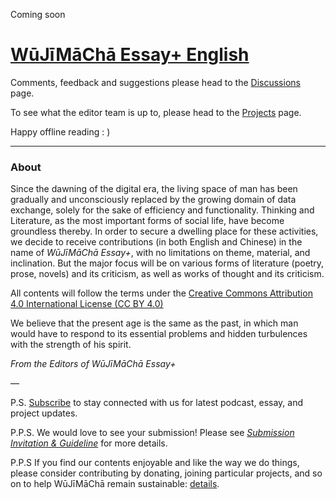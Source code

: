 Coming soon

# [WūJīMāChā Essay+ English](https://www.wujimacha.com/essay-plus-eng)

Comments, feedback and suggestions please head to the [Discussions](https://github.com/wujimacha/Essay-Plus-English/discussions) page.

To see what the editor team is up to, please head to the [Projects](https://github.com/wujimacha/Essay-Plus-English/projects) page.

Happy offline reading : )

---

### About

Since the dawning of the digital era, the living space of man has been gradually and unconsciously replaced by the growing domain of data exchange, solely for the sake of efficiency and functionality. Thinking and Literature, as the most important forms of social life, have become groundless thereby. In order to secure a dwelling place for these activities, we decide to receive contributions (in both English and Chinese) in the name of  *WūJīMāChā Essay+*, with no limitations on theme, material, and inclination. But the major focus will be on various forms of literature (poetry,  prose, novels) and its criticism, as well as works of thought and its criticism. 

All contents will follow the terms under the [Creative Commons Attribution 4.0 International License (CC BY 4.0)](https://creativecommons.org/licenses/by/4.0/) 

We believe that the present age is the same as the past, in which man would have to respond to its essential problems and hidden turbulences with the strength of his spirit.

*From the Editors of WūJīMāChā Essay+*

—

P.S. [Subscribe](https://www.wujimacha.com/pub/how-to-subscribe) to stay connected with us for latest podcast, essay, and project updates.

P.P.S. We would love to see your submission! Please see [*Submission Invitation & Guideline*](https://www.wujimacha.com/pub/essay-plus-submission-invitation-and-guideline-eng) for more details.

P.P.S If you find our contents enjoyable and like the way we do things, please consider contributing by donating, joining particular projects, and so on to help WūJīMāChā remain sustainable: [details](https://www.wujimacha.com/donate-and-contribute).
